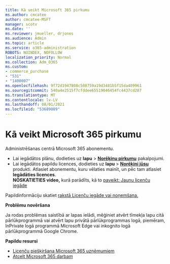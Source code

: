```yaml
---
title: Kā veikt Microsoft 365 pirkumu
ms.author: cmcatee
author: cmcatee-MSFT
manager: scotv
ms.date: ''
ms.reviewer: jmueller, drjones
ms.audience: Admin
ms.topic: article
ms.service: o365-administration
ROBOTS: NOINDEX, NOFOLLOW
localization_priority: Normal
ms.collection: Adm_O365
ms.custom:
- commerce_purchase
- "531"
- "1400007"
ms.openlocfilehash: 9f72d1947808c508759a19d3481b5f15da409961
ms.sourcegitcommit: 540a4e2515f7cfddee65519046454fc4437cd287
ms.translationtype: MT
ms.contentlocale: lv-LV
ms.lasthandoff: 08/01/2021
ms.locfileid: "53689089"
---
```

# <a name="how-to-make-a-microsoft-365-purchase"></a>Kā veikt Microsoft 365 pirkumu

Administrēšanas centrā Microsoft 365 abonementu.
  
- Lai iegādātos plānu, dodieties uz **lapu** \> **[Norēķinu pirkumu](https://go.microsoft.com/fwlink/p/?linkid=868433)** pakalpojumi.
- Lai iegādātos papildu licences, dodieties uz **lapu** \> **[Norēķini jūsu](https://go.microsoft.com/fwlink/p/?linkid=842054)** produkti. Atlasiet abonementu, kuru vēlaties mainīt, un pēc tam atlasiet **Iegādāties licences**.\
**NOSKATIETIES video,** kurā parādīts, kā to [paveikt: Jaunu licenču iegāde](https://go.microsoft.com/fwlink/p/?linkid=2154857)
  
Papildinformāciju skatiet [rakstā Licenču iegāde vai noņemšana.](/microsoft-365/commerce/licenses/buy-licenses)

**Problēmu novēršana**

Ja rodas problēmas saistībā ar lapas ielādi, mēģiniet atvērt tīmekļa lapu citā pārlūkprogrammā vai atvērt lapu privātā pārlūkprogrammas logā, piemēram, InPrivate logā programmā Microsoft Edge vai inkognito logā pārlūkprogrammā Google Chrome.

**Papildu resursi**
  
- [Licenču piešķiršana Microsoft 365 uzņēmumiem](/microsoft-365/admin/add-users/add-users)
- [Atcelt Microsoft 365 darbam](/microsoft-365/commerce/subscriptions/cancel-your-subscription)